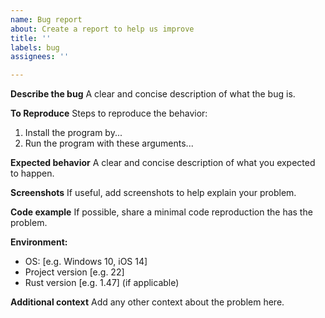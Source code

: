 ```yaml
---
name: Bug report
about: Create a report to help us improve
title: ''
labels: bug
assignees: ''

---
```


**Describe the bug**
A clear and concise description of what the bug is.

**To Reproduce**
Steps to reproduce the behavior:
1. Install the program by...
2. Run the program with these arguments...

**Expected behavior**
A clear and concise description of what you expected to happen.

**Screenshots**
If useful, add screenshots to help explain your problem.

**Code example**
If possible, share a minimal code reproduction the has the problem.

**Environment:**
 - OS: [e.g. Windows 10, iOS 14]
 - Project version [e.g. 22]
 - Rust version [e.g. 1.47] (if applicable)

**Additional context**
Add any other context about the problem here.
